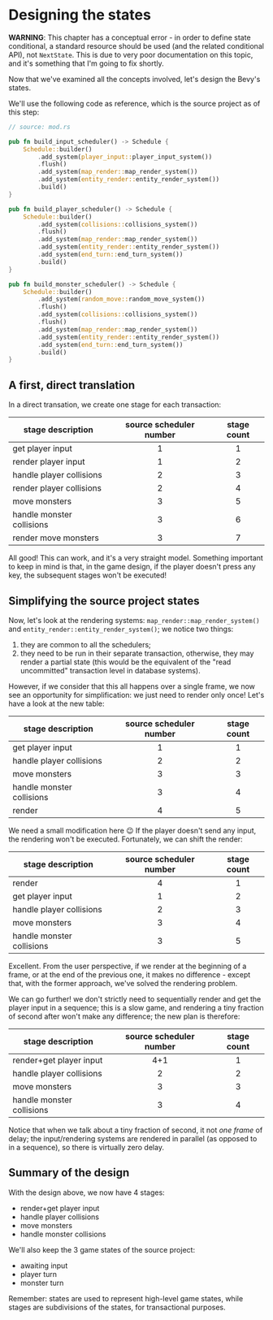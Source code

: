 # Designing the states

**WARNING**: This chapter has a conceptual error - in order to define state conditional, a standard resource should be used (and the related conditional API), not `NextState`. This is due to very poor documentation on this topic, and it's something that I'm going to fix shortly.

Now that we've examined all the concepts involved, let's design the Bevy's states.

We'll use the following code as reference, which is the source project as of this step:

```rs
// source: mod.rs

pub fn build_input_scheduler() -> Schedule {
    Schedule::builder()
        .add_system(player_input::player_input_system())
        .flush()
        .add_system(map_render::map_render_system())
        .add_system(entity_render::entity_render_system())
        .build()
}

pub fn build_player_scheduler() -> Schedule {
    Schedule::builder()
        .add_system(collisions::collisions_system())
        .flush()
        .add_system(map_render::map_render_system())
        .add_system(entity_render::entity_render_system())
        .add_system(end_turn::end_turn_system())
        .build()
}

pub fn build_monster_scheduler() -> Schedule {
    Schedule::builder()
        .add_system(random_move::random_move_system())
        .flush()
        .add_system(collisions::collisions_system())
        .flush()
        .add_system(map_render::map_render_system())
        .add_system(entity_render::entity_render_system())
        .add_system(end_turn::end_turn_system())
        .build()
}
```

## A first, direct translation

In a direct transation, we create one stage for each transaction:

| stage description         | source scheduler number | stage count |
| ------------------------- | :---------------------: | :---------: |
| get player input          |            1            |      1      |
| render player input       |            1            |      2      |
| handle player collisions  |            2            |      3      |
| render player collisions  |            2            |      4      |
| move monsters             |            3            |      5      |
| handle monster collisions |            3            |      6      |
| render move monsters      |            3            |      7      |

All good! This can work, and it's a very straight model. Something important to keep in mind is that, in the game design, if the player doesn't press any key, the subsequent stages won't be executed!

## Simplifying the source project states

Now, let's look at the rendering systems: `map_render::map_render_system()` and `entity_render::entity_render_system()`; we notice two things:

1. they are common to all the schedulers;
2. they need to be run in their separate transaction, otherwise, they may render a partial state (this would be the equivalent of the "read uncommitted" transaction level in database systems).

However, if we consider that this all happens over a single frame, we now see an opportunity for simplification: we just need to render only once! Let's have a look at the new table:

| stage description         | source scheduler number | stage count |
| ------------------------- | :---------------------: | :---------: |
| get player input          |            1            |      1      |
| handle player collisions  |            2            |      2      |
| move monsters             |            3            |      3      |
| handle monster collisions |            3            |      4      |
| render                    |            4            |      5      |

We need a small modification here 😉 If the player doesn't send any input, the rendering won't be executed. Fortunately, we can shift the render:

| stage description         | source scheduler number | stage count |
| ------------------------- | :---------------------: | :---------: |
| render                    |            4            |      1      |
| get player input          |            1            |      2      |
| handle player collisions  |            2            |      3      |
| move monsters             |            3            |      4      |
| handle monster collisions |            3            |      5      |

Excellent. From the user perspective, if we render at the beginning of a frame, or at the end of the previous one, it makes no difference - except that, with the former approach, we've solved the rendering problem.

We can go further! we don't strictly need to sequentially render and get the player input in a sequence; this is a slow game, and rendering a tiny fraction of second after won't make any difference; the new plan is therefore:

| stage description         | source scheduler number | stage count |
| ------------------------- | :---------------------: | :---------: |
| render+get player input   |           4+1           |      1      |
| handle player collisions  |            2            |      2      |
| move monsters             |            3            |      3      |
| handle monster collisions |            3            |      4      |

Notice that when we talk about a tiny fraction of second, it not _one frame_ of delay; the input/rendering systems are rendered in parallel (as opposed to in a sequence), so there is virtually zero delay.

## Summary of the design

With the design above, we now have 4 stages:

- render+get player input
- handle player collisions
- move monsters
- handle monster collisions

We'll also keep the 3 game states of the source project:

- awaiting input
- player turn
- monster turn

Remember: states are used to represent high-level game states, while stages are subdivisions of the states, for transactional purposes.